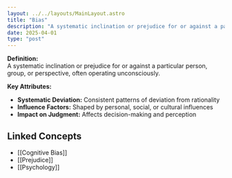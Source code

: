```yaml
---
layout: ../../layouts/MainLayout.astro
title: "Bias"
description: "A systematic inclination or prejudice for or against a particular person, group, or perspective, often operating unconsciously."
date: 2025-04-01
type: "post"
---
```


**Definition:**  
A systematic inclination or prejudice for or against a particular person, group, or perspective, often operating unconsciously.

**Key Attributes:**  
- **Systematic Deviation:** Consistent patterns of deviation from rationality  
- **Influence Factors:** Shaped by personal, social, or cultural influences  
- **Impact on Judgment:** Affects decision-making and perception

## Linked Concepts
- [[Cognitive Bias]]
- [[Prejudice]]
- [[Psychology]]
